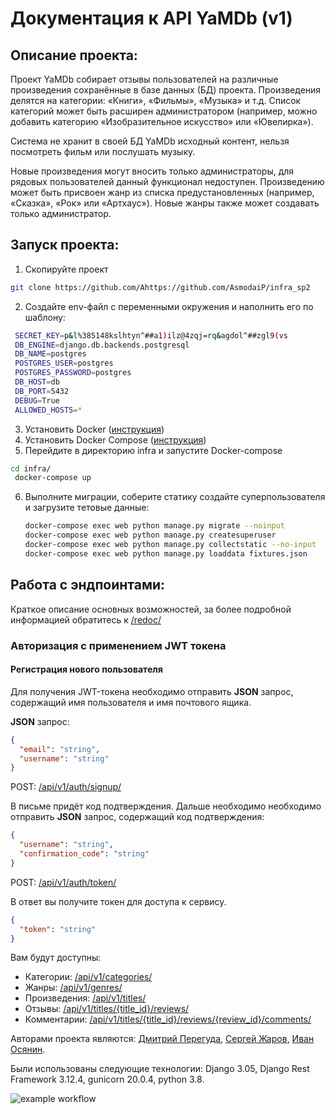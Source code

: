 # Документация к API YaMDb (v1)

## Описание проекта:

Проект YaMDb собирает отзывы пользователей на различные произведения
сохранённые в базе данных (БД) проекта. Произведения делятся на категории:
«Книги», «Фильмы», «Музыка» и т.д. Список категорий может быть расширен
администратором (например, можно добавить категорию «Изобразительное искусство»
или «Ювелирка»).

Система не хранит в своей БД YaMDb исходный контент, нельзя посмотреть фильм
или послушать музыку.

Новые произведения могут вносить только администраторы, для рядовых
пользователей данный функционал недоступен. Произведению может быть присвоен
жанр из списка предустановленных (например, «Сказка», «Рок» или «Артхаус»).
Новые жанры также может создавать только администратор.

## Запуск проекта:

1. Скопируйте проект

```bash
git clone https://github.com/Ahttps://github.com/AsmodaiP/infra_sp2  
```

2. Создайте env-файл с переменными окружения и наполнить его по шаблону:

```bash
 SECRET_KEY=p&l%385148kslhtyn^##a1)ilz@4zqj=rq&agdol^##zgl9(vs
 DB_ENGINE=django.db.backends.postgresql
 DB_NAME=postgres
 POSTGRES_USER=postgres
 POSTGRES_PASSWORD=postgres
 DB_HOST=db
 DB_PORT=5432
 DEBUG=True
 ALLOWED_HOSTS=*
```

3. Установить Docker ([инструкция](https://docs.docker.com/engine/install/))
4. Установить Docker Compose ([инструкция](https://docs.docker.com/compose/install/))
5. Перейдите в директорию infra и запустите Docker-compose

```bash
cd infra/
 docker-compose up 
```

6. Выполните миграции, соберите статику создайте суперпользователя и загрузите тетовые данные:

   ```bash
   docker-compose exec web python manage.py migrate --noinput
   docker-compose exec web python manage.py createsuperuser
   docker-compose exec web python manage.py collectstatic --no-input
   docker-compose exec web python manage.py loaddata fixtures.json

   ```

## Работа с эндпоинтами:

Краткое описание основных возможностей, за более подробной информацией
обратитесь к [/redoc/](http://127.0.0.1:8000/redoc/)

### Авторизация с применением JWT токена

#### Регистрация нового пользователя

Для получения JWT-токена необходимо отправить **JSON** запрос, содержащий
имя пользователя и имя почтового ящика.

**JSON** запрос:

```JSON
{
  "email": "string",
  "username": "string"
}
```

POST: [/api/v1/auth/signup/](http://127.0.0.1:8000/api/v1/auth/signup/)

В письме придёт код подтверждения. Дальше необходимо необходимо отправить
**JSON** запрос, содержащий код подтверждения:

```JSON
{
  "username": "string",
  "confirmation_code": "string"
}
```

POST: [/api/v1/auth/token/](http://127.0.0.1:8000/api/v1/auth/token/)

В ответ вы получите токен для доступа к сервису.

```JSON
{
  "token": "string"
}
```

Вам будут доступны:

- Категории:
  [/api/v1/categories/](http://127.0.0.1:8000/api/v1/categories/)
- Жанры:
  [/api/v1/genres/](http://127.0.0.1:8000/api/v1/genres/)
- Произведения:
  [/api/v1/titles/](http://127.0.0.1:8000/api/v1/titles/)
- Отзывы:
  [/api/v1/titles/{title_id}/reviews/](http://127.0.0.1:8000/api/v1/titles/1/reviews/)
- Комментарии:
  [/api/v1/titles/{title_id}/reviews/{review_id}/comments/](http://127.0.0.1:8000/api/v1/titles/1/reviews/1/comments/)

Авторами проекта являются: [Дмитрий Перегуда](https://github.com/AsmodaiP), [Сергей Жаров](https://github.com/zhss1983), [Иван Осянин](https://github.com/IvanOsyaninhttps://github.com/IvanOsyanin).

Были использованы следующие технологии: Django 3.05, Django Rest Framework 3.12.4, gunicorn 20.0.4, python 3.8.

![example workflow](https://github.com/AsmodaiP/yamdb_final/actions/workflows/yamdb_workflow.yml/badge.svg)